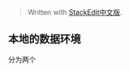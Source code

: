 


> Written with [StackEdit中文版](https://stackedit.cn/).

## 本地的数据环境

分为两个 
<!--stackedit_data:
eyJoaXN0b3J5IjpbLTcwMjIzMjQ1OV19
-->